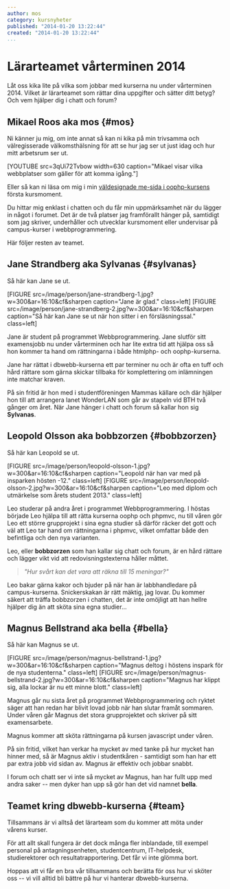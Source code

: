 ```yaml
---
author: mos
category: kursnyheter
published: "2014-01-20 13:22:44"
created: "2014-01-20 13:22:44"
...
```

Lärarteamet vårterminen 2014
==================================

Låt oss kika lite på vilka som jobbar med kurserna nu under vårterminen 2014. Vilket är lärarteamet som rättar dina uppgifter och sätter ditt betyg? Och vem hjälper dig i chatt och forum?

<!--more-->



Mikael Roos aka mos {#mos}
------------------------------------------------

Ni känner ju mig, om inte annat så kan ni kika på min trivsamma och välregisserade välkomsthälsning för att se hur jag ser ut just idag och hur mitt arbetsrum ser ut.

[YOUTUBE src=3qUi72Tvbow width=630 caption="Mikael visar vilka webbplatser som gäller för att komma igång."]

Eller så kan ni läsa om mig i min [väldesignade me-sida i oophp-kursens](oophp/me/kmom01/me.php) första kursmoment.

Du hittar mig enklast i chatten och du får min uppmärksamhet när du lägger in något i forumet. Det är de två platser jag framförallt hänger på, samtidigt som jag skriver, underhåller och utvecklar kursmoment eller undervisar på campus-kurser i webbprogrammering.

Här följer resten av teamet.



Jane Strandberg aka Sylvanas {#sylvanas}
------------------------------------------------

Så här kan Jane se ut.

[FIGURE src=/image/person/jane-strandberg-1.jpg?w=300&ar=16:10&cf&sharpen caption="Jane är glad." class=left]
[FIGURE src=/image/person/jane-strandberg-2.jpg?w=300&ar=16:10&cf&sharpen caption="Så här kan Jane se ut när hon sitter i en försläsningssal." class=left]

Jane är student på programmet Webbprogrammering. Jane slutför sitt examensjobb nu under vårterminen och har lite extra tid att hjälpa oss så hon kommer ta hand om rättningarna i både htmlphp- och oophp-kurserna.

Jane har rättat i dbwebb-kurserna ett par terminer nu och är ofta en tuff och hård rättare som gärna skickar tillbaka för komplettering om inlämningen inte matchar kraven.

På sin fritid är hon med i studentföreningen Mammas källare och där hjälper hon till att arrangera lanet WonderLAN som går av stapeln vid BTH två gånger om året. När Jane hänger i chatt och forum så kallar hon sig **Sylvanas**.



Leopold Olsson aka bobbzorzen {#bobbzorzen}
------------------------------------------------

Så här kan Leopold se ut.

[FIGURE src=/image/person/leopold-olsson-1.jpg?w=300&ar=16:10&cf&sharpen caption="Leopold när han var med på insparken hösten -12." class=left]
[FIGURE src=/image/person/leopold-olsson-2.jpg?w=300&ar=16:10&cf&sharpen caption="Leo med diplom och utmärkelse som årets student 2013." class=left]

Leo studerar på andra året i programmet Webbprogrammering. I höstas började Leo hjälpa till att rätta kurserna oophp och phpmvc, nu till våren gör Leo ett större grupprojekt i sina egna studier så därför räcker det gott och väl att Leo tar hand om rättningarna i phpmvc, vilket omfattar både den befintliga och den nya varianten.

Leo, eller **bobbzorzen** som han kallar sig chatt och forum, är en hård rättare och lägger vikt vid att redovisningstexterna håller måttet.

> *"Hur svårt kan det vara att räkna till 15 meningar?"*

Leo bakar gärna kakor och bjuder på när han är labbhandledare på campus-kurserna. Snickerskakan är rätt mäktig, jag lovar. Du kommer säkert att träffa bobbzorzen i chatten, det är inte omöjligt att han hellre hjälper dig än att sköta sina egna studier...



Magnus Bellstrand aka bella {#bella}
------------------------------------------------

Så här kan Magnus se ut.

[FIGURE src=/image/person/magnus-bellstrand-1.jpg?w=300&ar=16:10&cf&sharpen caption="Magnus deltog i höstens inspark för de nya studenterna." class=left]
[FIGURE src=/image/person/magnus-bellstrand-2.jpg?w=300&ar=16:10&cf&sharpen caption="Magnus har klippt sig, alla lockar är nu ett minne blott." class=left]

Magnus går nu sista året på programmet Webbprogrammering och ryktet säger att han redan har blivit lovad jobb när han slutar framåt sommaren. Under våren går Magnus det stora grupprojektet och skriver på sitt examensarbete.

Magnus kommer att sköta rättningarna på kursen javascript under våren.

På sin fritid, vilket han verkar ha mycket av med tanke på hur mycket han hinner med, så är Magnus aktiv i studentkåren - samtidigt som han har ett par extra jobb vid sidan av. Magnus är effektiv och jobbar snabbt.

I forum och chatt ser vi inte så mycket av Magnus, han har fullt upp med andra saker -- men dyker han upp så gör han det vid namnet **bella**.



Teamet kring dbwebb-kurserna {#team}
------------------------------------------------

Tillsammans är vi alltså det lärarteam som du kommer att möta under vårens kurser. 

För att allt skall fungera är det dock många fler inblandade, till exempel personal på antagningsenheten, studentcentrum, IT-helpdesk, studierektorer och resultatrapportering. Det får vi inte glömma bort.

Hoppas att vi får en bra vår tillsammans och berätta för oss hur vi sköter oss -- vi vill alltid bli bättre på hur vi hanterar dbwebb-kurserna.

